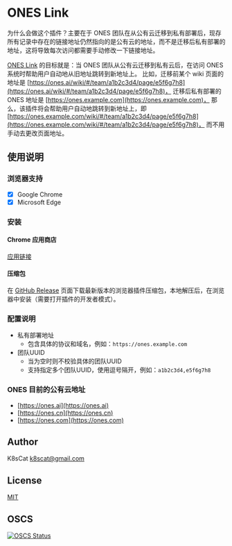 # ONES Link

为什么会做这个插件？主要在于 ONES 团队在从公有云迁移到私有部署后，现存所有记录中存在的链接地址仍然指向的是公有云的地址，而不是迁移后私有部署的地址，这将导致每次访问都需要手动修改一下链接地址。

[ONES Link](https://github.com/k8scat/ones-link) 的目标就是：当 ONES 团队从公有云迁移到私有云后，在访问 ONES 系统时帮助用户自动地从旧地址跳转到新地址上。
比如，迁移前某个 wiki 页面的地址是 [https://ones.ai/wiki/#/team/a1b2c3d4/page/e5f6g7h8](https://ones.ai/wiki/#/team/a1b2c3d4/page/e5f6g7h8)，
迁移后私有部署的 ONES 地址是 [https://ones.example.com](https://ones.example.com)，
那么，该插件将会帮助用户自动地跳转到新地址上，即 [https://ones.example.com/wiki/#/team/a1b2c3d4/page/e5f6g7h8](https://ones.example.com/wiki/#/team/a1b2c3d4/page/e5f6g7h8)，
而不用手动去更改页面地址。

## 使用说明

### 浏览器支持

- [x] Google Chrome
- [x] Microsoft Edge

### 安装

#### Chrome 应用商店

[应用链接](https://chrome.google.com/webstore/detail/ones-link/khodhfmciemcgodoaklfpaoegloicgpj)

#### 压缩包

在 [GitHub Release](https://github.com/k8scat/ones-link/releases) 页面下载最新版本的浏览器插件压缩包，本地解压后，在浏览器中安装（需要打开插件的开发者模式）。

### 配置说明

- 私有部署地址
  - 包含具体的协议和域名，例如：`https://ones.example.com`
- 团队UUID
  - 当为空时则不校验具体的团队UUID
  - 支持指定多个团队UUID，使用逗号隔开，例如：`a1b2c3d4,e5f6g7h8`

### ONES 目前的公有云地址

- [https://ones.ai](https://ones.ai)
- [https://ones.cn](https://ones.cn)
- [https://ones.com](https://ones.com)

## Author

K8sCat <k8scat@gmail.com>

## License

[MIT](./LICENSE)

## OSCS

[![OSCS Status](https://www.oscs1024.com/platform/badge/k8scat/ones-link.git.svg?size=large)](https://www.murphysec.com/dr/ojcFeUzc6Nh1KTPGWr)
